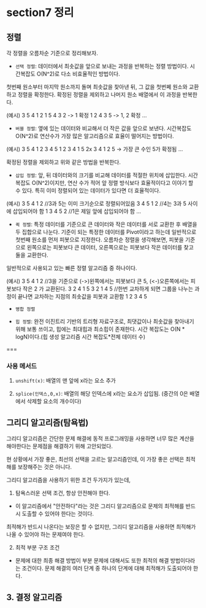 # section7 정리

## 정렬

각 정렬을 오름차순 기준으로 정리해보자.

- `선택 정렬`: 데이터에서 최솟값을 앞으로 보내는 과정을 반복하는 정렬 방법이다. 시간복잡도 O(N^2)로 다소 비효율적인 방법이다.

첫번째 원소부터 마지막 원소까지 돌며 최솟값을 찾아낸 뒤, 그 값을 첫번쩨 원소와 교환하고 정렬을 확정한다. 확정된 정렬을 제외하고 나머지 원소 배열에서 이 과정을 반복한다.

(예시)
3 5 4 1 2
1 5 4 3 2 -> 1 확정
1 2 4 3 5 -> 1, 2 확정
...

- `버블 정렬`: 옆에 있는 데이터와 비교해서 더 작은 값을 앞으로 보낸다. 시간복잡도 O(N^2)로 연산수가 가장 많은 알고리즘으로 효율이 떨어지는 방법이다.

(예시)
3 5 4 1 2
3 4 5 1 2
3 4 1 5 2x
3 4 1 2 5 -> 가장 큰 수인 5가 확정됨
...

확정된 정렬을 제외하고 위와 같은 방법을 반복한다.

- `삽입 정렬`: 앞, 뒤 데이터와의 크기를 비교해 데이터를 적절한 위치에 삽입한다. 시간복잡도 O(N^2)이지만, 연산 수가 적어 앞 정렬 방식보다 효율적이다고 이야기 할 수 있다. 특히 이미 정렬되어 있는 데이터가 있다면 더 효율적이다.

(예시)
3 5 4 1 2 //3과 5는 이미 크기순으로 정렬되어있음
3 4 5 1 2 //4는 3과 5 사이에 삽입되어야 함
1 3 4 5 2 //1은 제일 앞에 삽입되어야 함
...

- `퀵 정렬`: 특정 데이터를 기준으로 큰 데이터와 작은 데이터를 서로 교환한 후 배열을 두 집합으로 나눈다. 기준이 되는 특정한 데이터를 Pivot이라고 하는데 일반적으로 첫번째 원소를 먼저 피봇으로 지정한다.
오름차순 정렬을 생각해보면, 피봇을 기준으로 왼쪽으로는 피봇보다 큰 데이터, 오른쪽으로는 피봇보다 작은 데이터를 찾고 둘을 교환한다.

일반적으로 사용되고 있는 빠른 정렬 알고리즘 중 하나이다.

(예시)
3 5 4 1 2 //3을 기준으로 (->)왼쪽에서는 피봇보다 큰 5, (<-)오른쪽에서는 피봇보다 작은 2 가 교환된다.
3 2 4 1 5
3 2 1 4 5 //한번 교차하게 되면 그룹을 나누는 과정이 끝나면 교차하는 지점의 최솟값을 피봇과 교환함
1 2 3 4 5 


- `병합 정렬`

- `힙 정렬`: 완전 이진트리 기반의 트리형 자료구조로, 최댓값이나 최솟값을 찾아내기 위해 보통 쓰이고, 힙에는 최대힙과 최소힙이 존재한다.  시간 복잡도는 O(N * logN)이다.(힙 생성 알고리즘 시간 복잡도*전체 데이터 수)

===
### 사용 메서드

1. `unshift(x)`: 배열의 맨 앞에 x라는 요소 추가

2. `splice(인덱스,0,x)`: 배열의 해당 인덱스에 x라는 요소가 삽입됨. (중간의 0은  배열에서 삭제할 요소의 개수이다)
## 그리디 알고리즘(탐욕법)

그리디 알고리즘은 간단한 문제 해결에 동적 프로그래밍을 사용하면 너무 많은 계산을 해야한다는 문제점을 해결하기 위해 고안되었다.

현 상황에서 가장 좋은, 최선의 선택을 고르는 알고리즘인데, 이 가장 좋은 선택은 최적해를 보장해주는 것은 아니다.

그리디 알고리즘을 사용하기 위한 조건 두가지가 있는데,

1) 탐욕스러운 선택 조건, 항상 안전해야 한다.
- 이 알고리즘에서 "안전하다"라는 것은 그리디 알고리즘으로 문제의 최적해를 반드시 도출할 수 있어야 한다는 것이다.

최적해가 반드시 나온다는 보장은 할 수 없지만, 그리디 알고리즘을 사용하면 최적해가 나올 수 있어야 하는 문제여야 한다.

2) 최적 부분 구조 조건
- 문제에 대한 최종 해결 방법이 부분 문제에 대해서도 또한 최적의 해결 방법이다라는 조건이다. 문제 해결의 여러 단계 중 하나의 단계에 대해 최적해가 도출되어야 한다.



## 3. 결정 알고리즘

